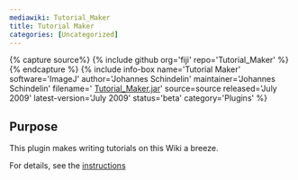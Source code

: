```yaml
---
mediawiki: Tutorial_Maker
title: Tutorial Maker
categories: [Uncategorized]
---
```



{% capture source%}
{% include github org='fiji' repo='Tutorial_Maker' %}
{% endcapture %}
{% include info-box name='Tutorial Maker' software='ImageJ' author='Johannes Schindelin' maintainer='Johannes Schindelin' filename=' [Tutorial\_Maker.jar](http://update.fiji.sc/plugins/Tutorial_Maker.jar-20090721160531)' source=source released='July 2009' latest-version='July 2009' status='beta' category='Plugins' %}

## Purpose

This plugin makes writing tutorials on this Wiki a breeze.

For details, see the [instructions](/tutorials/make-a-new-tutorial)


